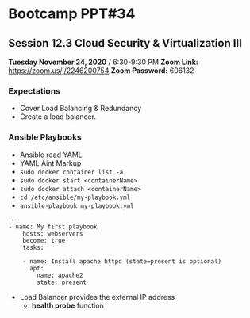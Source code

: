 # Bootcamp PPT#34
## Session 12.3 Cloud Security & Virtualization III
**Tuesday November 24, 2020** / 6:30-9:30 PM
**Zoom Link:** https://zoom.us/j/2246200754 
**Zoom Password:** 606132

### Expectations

- Cover Load Balancing & Redundancy
- Create a load balancer.

### Ansible Playbooks

- Ansible read YAML
- YAML Aint Markup
- `sudo docker container list -a`
- `sudo docker start <containerName>` 
- `sudo docker attach <containerName>`
- `cd /etc/ansible/my-playbook.yml`
- `ansible-playbook my-playbook.yml`

```
---
- name: My first playbook
	hosts: webservers
	become: true
	tasks:
	
	- name: Install apache httpd (state=present is optional)
	  apt:
	  	name: apache2
	  	state: present
```

- Load Balancer provides the external IP address
  - **health probe** function

